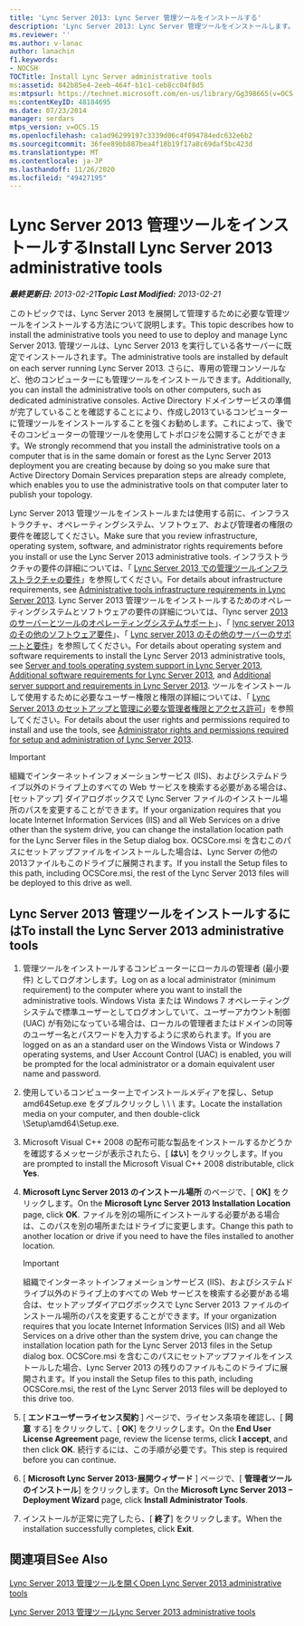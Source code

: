 ```yaml
---
title: 'Lync Server 2013: Lync Server 管理ツールをインストールする'
description: 'Lync Server 2013: Lync Server 管理ツールをインストールします。'
ms.reviewer: ''
ms.author: v-lanac
author: lanachin
f1.keywords:
- NOCSH
TOCTitle: Install Lync Server administrative tools
ms:assetid: 842b85e4-2eeb-464f-b1c1-ceb8cc04f8d5
ms:mtpsurl: https://technet.microsoft.com/en-us/library/Gg398665(v=OCS.15)
ms:contentKeyID: 48184695
ms.date: 07/23/2014
manager: serdars
mtps_version: v=OCS.15
ms.openlocfilehash: ca1ad96299197c3339d06c4f094784edc632e6b2
ms.sourcegitcommit: 36fee89bb887bea4f18b19f17a8c69daf5bc423d
ms.translationtype: MT
ms.contentlocale: ja-JP
ms.lasthandoff: 11/26/2020
ms.locfileid: "49427195"
---
```

# <a name="install-lync-server-2013-administrative-tools"></a><span data-ttu-id="6e4ce-103">Lync Server 2013 管理ツールをインストールする</span><span class="sxs-lookup"><span data-stu-id="6e4ce-103">Install Lync Server 2013 administrative tools</span></span>

<div data-xmlns="http://www.w3.org/1999/xhtml">

<div class="topic" data-xmlns="http://www.w3.org/1999/xhtml" data-msxsl="urn:schemas-microsoft-com:xslt" data-cs="https://msdn.microsoft.com/">

<div data-asp="https://msdn2.microsoft.com/asp">



</div>

<div id="mainSection">

<div id="mainBody"><span data-ttu-id="6e4ce-104">

<span> </span></span><span class="sxs-lookup"><span data-stu-id="6e4ce-104">

<span> </span></span></span>

<span data-ttu-id="6e4ce-105">_**最終更新日:** 2013-02-21_</span><span class="sxs-lookup"><span data-stu-id="6e4ce-105">_**Topic Last Modified:** 2013-02-21_</span></span>

<span data-ttu-id="6e4ce-106">このトピックでは、Lync Server 2013 を展開して管理するために必要な管理ツールをインストールする方法について説明します。</span><span class="sxs-lookup"><span data-stu-id="6e4ce-106">This topic describes how to install the administrative tools you need to use to deploy and manage Lync Server 2013.</span></span> <span data-ttu-id="6e4ce-107">管理ツールは、Lync Server 2013 を実行している各サーバーに既定でインストールされます。</span><span class="sxs-lookup"><span data-stu-id="6e4ce-107">The administrative tools are installed by default on each server running Lync Server 2013.</span></span> <span data-ttu-id="6e4ce-108">さらに、専用の管理コンソールなど、他のコンピューターにも管理ツールをインストールできます。</span><span class="sxs-lookup"><span data-stu-id="6e4ce-108">Additionally, you can install the administrative tools on other computers, such as dedicated administrative consoles.</span></span> <span data-ttu-id="6e4ce-109">Active Directory ドメインサービスの準備が完了していることを確認することにより、作成し2013ているコンピューターに管理ツールをインストールすることを強くお勧めします。これによって、後でそのコンピューターの管理ツールを使用してトポロジを公開することができます。</span><span class="sxs-lookup"><span data-stu-id="6e4ce-109">We strongly recommend that you install the administrative tools on a computer that is in the same domain or forest as the Lync Server 2013 deployment you are creating because by doing so you make sure that Active Directory Domain Services preparation steps are already complete, which enables you to use the administrative tools on that computer later to publish your topology.</span></span>

<span data-ttu-id="6e4ce-110">Lync Server 2013 管理ツールをインストールまたは使用する前に、インフラストラクチャ、オペレーティングシステム、ソフトウェア、および管理者の権限の要件を確認してください。</span><span class="sxs-lookup"><span data-stu-id="6e4ce-110">Make sure that you review infrastructure, operating system, software, and administrator rights requirements before you install or use the Lync Server 2013 administrative tools.</span></span> <span data-ttu-id="6e4ce-111">インフラストラクチャの要件の詳細については、「 [Lync Server 2013 での管理ツールインフラストラクチャの要件](lync-server-2013-administrative-tools-infrastructure-requirements.md)」を参照してください。</span><span class="sxs-lookup"><span data-stu-id="6e4ce-111">For details about infrastructure requirements, see [Administrative tools infrastructure requirements in Lync Server 2013](lync-server-2013-administrative-tools-infrastructure-requirements.md).</span></span> <span data-ttu-id="6e4ce-112">Lync Server 2013 管理ツールをインストールするためのオペレーティングシステムとソフトウェアの要件の詳細については、「lync server [2013 のサーバーとツールのオペレーティングシステムサポート](lync-server-2013-server-and-tools-operating-system-support.md)」、「 [lync server 2013 のその他のソフトウェア要件](lync-server-2013-additional-software-requirements.md)」、「 [Lync server 2013 のその他のサーバーのサポートと要件](lync-server-2013-additional-server-support-and-requirements.md)」を参照してください。</span><span class="sxs-lookup"><span data-stu-id="6e4ce-112">For details about operating system and software requirements to install the Lync Server 2013 administrative tools, see [Server and tools operating system support in Lync Server 2013](lync-server-2013-server-and-tools-operating-system-support.md), [Additional software requirements for Lync Server 2013](lync-server-2013-additional-software-requirements.md), and [Additional server support and requirements in Lync Server 2013](lync-server-2013-additional-server-support-and-requirements.md).</span></span> <span data-ttu-id="6e4ce-113">ツールをインストールして使用するために必要なユーザー権限と権限の詳細については、「 [Lync Server 2013 のセットアップと管理に必要な管理者権限とアクセス許可](lync-server-2013-administrator-rights-and-permissions-required-for-setup-and-administration.md)」を参照してください。</span><span class="sxs-lookup"><span data-stu-id="6e4ce-113">For details about the user rights and permissions required to install and use the tools, see [Administrator rights and permissions required for setup and administration of Lync Server 2013](lync-server-2013-administrator-rights-and-permissions-required-for-setup-and-administration.md).</span></span>

<div>


> [!IMPORTANT]  
> <span data-ttu-id="6e4ce-114">組織でインターネットインフォメーションサービス (IIS)、およびシステムドライブ以外のドライブ上のすべての Web サービスを検索する必要がある場合は、[セットアップ] ダイアログボックスで Lync Server ファイルのインストール場所のパスを変更することができます。</span><span class="sxs-lookup"><span data-stu-id="6e4ce-114">If your organization requires that you locate Internet Information Services (IIS) and all Web Services on a drive other than the system drive, you can change the installation location path for the Lync Server files in the Setup dialog box.</span></span> <span data-ttu-id="6e4ce-115">OCSCore.msi を含むこのパスにセットアップファイルをインストールした場合は、Lync Server の他の2013ファイルもこのドライブに展開されます。</span><span class="sxs-lookup"><span data-stu-id="6e4ce-115">If you install the Setup files to this path, including OCSCore.msi, the rest of the Lync Server 2013 files will be deployed to this drive as well.</span></span>



</div>

<div>

## <a name="to-install-the-lync-server-2013-administrative-tools"></a><span data-ttu-id="6e4ce-116">Lync Server 2013 管理ツールをインストールするには</span><span class="sxs-lookup"><span data-stu-id="6e4ce-116">To install the Lync Server 2013 administrative tools</span></span>

1.  <span data-ttu-id="6e4ce-117">管理ツールをインストールするコンピューターにローカルの管理者 (最小要件) としてログオンします。</span><span class="sxs-lookup"><span data-stu-id="6e4ce-117">Log on as a local administrator (minimum requirement) to the computer where you want to install the administrative tools.</span></span> <span data-ttu-id="6e4ce-118">Windows Vista または Windows 7 オペレーティングシステムで標準ユーザーとしてログオンしていて、ユーザーアカウント制御 (UAC) が有効になっている場合は、ローカルの管理者またはドメインの同等のユーザー名とパスワードを入力するように求められます。</span><span class="sxs-lookup"><span data-stu-id="6e4ce-118">If you are logged on as an a standard user on the Windows Vista or Windows 7 operating systems, and User Account Control (UAC) is enabled, you will be prompted for the local administrator or a domain equivalent user name and password.</span></span>

2.  <span data-ttu-id="6e4ce-119">使用しているコンピューター上でインストールメディアを探し、Setup amd64Setup.exe をダブルクリックし \\ \\ \\ ます。</span><span class="sxs-lookup"><span data-stu-id="6e4ce-119">Locate the installation media on your computer, and then double-click \\Setup\\amd64\\Setup.exe.</span></span>

3.  <span data-ttu-id="6e4ce-120">Microsoft Visual C++ 2008 の配布可能な製品をインストールするかどうかを確認するメッセージが表示されたら、[ **はい**] をクリックします。</span><span class="sxs-lookup"><span data-stu-id="6e4ce-120">If you are prompted to install the Microsoft Visual C++ 2008 distributable, click **Yes**.</span></span>

4.  <span data-ttu-id="6e4ce-121">**Microsoft Lync Server 2013 のインストール場所** のページで、[ **OK]** をクリックします。</span><span class="sxs-lookup"><span data-stu-id="6e4ce-121">On the **Microsoft Lync Server 2013 Installation Location** page, click **OK**.</span></span> <span data-ttu-id="6e4ce-122">ファイルを別の場所にインストールする必要がある場合は、このパスを別の場所またはドライブに変更します。</span><span class="sxs-lookup"><span data-stu-id="6e4ce-122">Change this path to another location or drive if you need to have the files installed to another location.</span></span>
    
    <div>
    

    > [!IMPORTANT]  
    > <span data-ttu-id="6e4ce-123">組織でインターネットインフォメーションサービス (IIS)、およびシステムドライブ以外のドライブ上のすべての Web サービスを検索する必要がある場合は、セットアップダイアログボックスで Lync Server 2013 ファイルのインストール場所のパスを変更することができます。</span><span class="sxs-lookup"><span data-stu-id="6e4ce-123">If your organization requires that you locate Internet Information Services (IIS) and all Web Services on a drive other than the system drive, you can change the installation location path for the Lync Server 2013 files in the Setup dialog box.</span></span> <span data-ttu-id="6e4ce-124">OCSCore.msi を含むこのパスにセットアップファイルをインストールした場合、Lync Server 2013 の残りのファイルもこのドライブに展開されます。</span><span class="sxs-lookup"><span data-stu-id="6e4ce-124">If you install the Setup files to this path, including OCSCore.msi, the rest of the Lync Server 2013 files will be deployed to this drive too.</span></span>

    
    </div>

5.  <span data-ttu-id="6e4ce-125">[ **エンドユーザーライセンス契約** ] ページで、ライセンス条項を確認し、[ **同意** する] をクリックして、[ **OK**] をクリックします。</span><span class="sxs-lookup"><span data-stu-id="6e4ce-125">On the **End User License Agreement** page, review the license terms, click **I accept**, and then click **OK**.</span></span> <span data-ttu-id="6e4ce-126">続行するには、この手順が必要です。</span><span class="sxs-lookup"><span data-stu-id="6e4ce-126">This step is required before you can continue.</span></span>

6.  <span data-ttu-id="6e4ce-127">[ **Microsoft Lync Server 2013-展開ウィザード** ] ページで、[ **管理者ツールのインストール**] をクリックします。</span><span class="sxs-lookup"><span data-stu-id="6e4ce-127">On the **Microsoft Lync Server 2013 – Deployment Wizard** page, click **Install Administrator Tools**.</span></span>

7.  <span data-ttu-id="6e4ce-128">インストールが正常に完了したら、[ **終了**] をクリックします。</span><span class="sxs-lookup"><span data-stu-id="6e4ce-128">When the installation successfully completes, click **Exit**.</span></span>

</div>

<div>

## <a name="see-also"></a><span data-ttu-id="6e4ce-129">関連項目</span><span class="sxs-lookup"><span data-stu-id="6e4ce-129">See Also</span></span>


[<span data-ttu-id="6e4ce-130">Lync Server 2013 管理ツールを開く</span><span class="sxs-lookup"><span data-stu-id="6e4ce-130">Open Lync Server 2013 administrative tools</span></span>](lync-server-2013-open-lync-server-administrative-tools.md)  


[<span data-ttu-id="6e4ce-131">Lync Server 2013 管理ツール</span><span class="sxs-lookup"><span data-stu-id="6e4ce-131">Lync Server 2013 administrative tools</span></span>](lync-server-2013-lync-server-administrative-tools.md)  
  

<span data-ttu-id="6e4ce-132"></div>

</div>

<span> </span>

</div>

</div>

</span><span class="sxs-lookup"><span data-stu-id="6e4ce-132"></div>

</div>

<span> </span>

</div>

</div>

</span></span></div>

